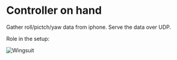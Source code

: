 # Controller on hand
Gather roll/pictch/yaw data from iphone. Serve the data over UDP.

Role in the setup:

![Wingsuit](https://blogs.discovery.wisc.edu/vr2016/files/2016/10/IMG_8244-768x576.jpg "Wingsuit")
